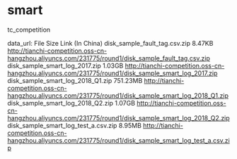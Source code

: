 # smart
tc_competition

data_url:
File	Size	Link (In China)
disk_sample_fault_tag.csv.zip	8.47KB	http://tianchi-competition.oss-cn-hangzhou.aliyuncs.com/231775/round1/disk_sample_fault_tag.csv.zip
disk_sample_smart_log_2017.zip	1.03GB	http://tianchi-competition.oss-cn-hangzhou.aliyuncs.com/231775/round1/disk_sample_smart_log_2017.zip
disk_sample_smart_log_2018_Q1.zip	751.23MB	http://tianchi-competition.oss-cn-hangzhou.aliyuncs.com/231775/round1/disk_sample_smart_log_2018_Q1.zip
disk_sample_smart_log_2018_Q2.zip	1.07GB	http://tianchi-competition.oss-cn-hangzhou.aliyuncs.com/231775/round1/disk_sample_smart_log_2018_Q2.zip
disk_sample_smart_log_test_a.csv.zip	8.95MB	http://tianchi-competition.oss-cn-hangzhou.aliyuncs.com/231775/round1/disk_sample_smart_log_test_a.csv.zip

